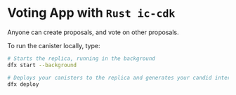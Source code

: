 # Voting App with `Rust ic-cdk`
Anyone can create proposals, and vote on other proposals.

To run the canister locally, type: 
```bash
# Starts the replica, running in the background
dfx start --background

# Deploys your canisters to the replica and generates your candid interface
dfx deploy
```
